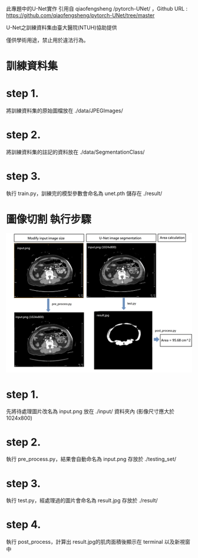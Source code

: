 此專題中的U-Net實作 引用自 qiaofengsheng /pytorch-UNet/ ，Github URL : https://github.com/qiaofengsheng/pytorch-UNet/tree/master

U-Net之訓練資料集由臺大醫院(NTUH)協助提供

僅供學術用途，禁止用於違法行為。

# 訓練資料集
# step 1.
將訓練資料集的原始圖檔放在 ./data/JPEGImages/
# step 2.
將訓練資料集的註記的資料放在 ./data/SegmentationClass/
# step 3.
執行 train.py，訓練完的模型參數會命名為 unet.pth 儲存在 ./result/

# 圖像切割 執行步驟
![image](images/Untitled_Artwork.png)
# step 1.
先將待處理圖片改名為 input.png 放在 ./input/ 資料夾內 (影像尺寸應大於1024x800)
# step 2.
執行 pre_process.py，結果會自動命名為 input.png 存放於 ./testing_set/
# step 3.
執行 test.py，經處理過的圖片會命名為 result.jpg 存放於 ./result/
# step 4.
執行 post_process，計算出 result.jpg的肌肉面積後顯示在 terminal 以及新視窗中
